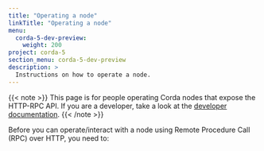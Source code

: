 ```yaml
---
title: "Operating a node"
linkTitle: "Operating a node"
menu:
  corda-5-dev-preview:
    weight: 200
project: corda-5
section_menu: corda-5-dev-preview
description: >
  Instructions on how to operate a node.
---
```



{{< note >}}
This page is for people operating Corda nodes that expose the HTTP-RPC API.
If you are a developer, take a look at the [developer documentation](../../developer).
{{< /note >}}

Before you can operate/interact with a node using Remote Procedure Call (RPC) over HTTP, you need to:
